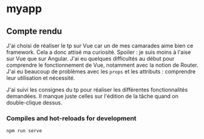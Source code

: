 # myapp

## Compte rendu

J'ai choisi de réaliser le tp sur Vue car un de mes camarades aime bien ce framework. Cela a donc attisé ma curiosité. Spoiler : je suis moins à l'aise sur Vue que sur Angular. J'ai eu quelques difficultés au début pour comprendre le fonctionnement de Vue, notamment avec la notion de Router. 
J'ai eu beaucoup de problèmes avec les `props` et les attributs : comprendre leur utilisation et nécessité.

J'ai suivi les consignes du tp pour réaliser les différentes fonctionnalités demandées. Il manque juste celles sur l'édition de la tâche quand on double-clique dessus.  

### Compiles and hot-reloads for development
```
npm run serve
```

